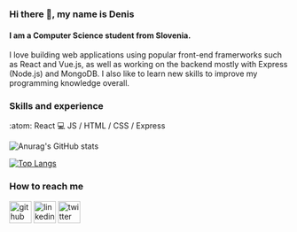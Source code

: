 ### Hi there 👋, my name is Denis
#### I am a Computer Science student from Slovenia.
I love building web applications using popular front-end framerworks such as React and Vue.js, as well as working on the backend mostly with Express (Node.js) and MongoDB. I also like to learn new skills to improve my programming knowledge overall.


### Skills and experience
:atom: React
:computer: JS / HTML / CSS / Express

![Anurag's GitHub stats](https://github-readme-stats.vercel.app/api?username=denisRajlic&show_icons=true&theme=onedark)

[![Top Langs](https://github-readme-stats.vercel.app/api/top-langs/?username=denisRajlic&layout=compact)](https://github.com/anuraghazra/github-readme-stats)

### How to reach me

[<img src='https://cdn.jsdelivr.net/npm/simple-icons@3.0.1/icons/github.svg' alt='github' height='40'>](https://github.com/denisRajlic)  [<img src='https://cdn.jsdelivr.net/npm/simple-icons@3.0.1/icons/linkedin.svg' alt='linkedin' height='40'>](https://www.linkedin.com/in/denis-rajlic)  [<img src='https://cdn.jsdelivr.net/npm/simple-icons@3.0.1/icons/twitter.svg' alt='twitter' height='40'>](https://twitter.com/denisrajlic)  

